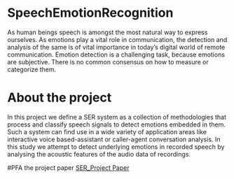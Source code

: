 # SpeechEmotionRecognition
As human beings speech is amongst the most natural way to express ourselves. As emotions play a vital role in communication, the detection and analysis of the same is of vital importance in today’s digital world of remote communication. Emotion detection is a challenging task, because emotions are subjective. There is no common consensus on how to measure or categorize them. 

# About the project
In this project we define a SER system as a collection of methodologies that process and classify speech signals to detect emotions embedded in them. 
Such a system can find use in a wide variety of application areas like interactive voice based-assistant or caller-agent conversation analysis. 
In this study we attempt to detect underlying emotions in recorded speech by analysing the acoustic features of the audio data of recordings.

#PFA the project paper 
[SER_Project Paper](https://github.com/AbhishekG-1plus/SpeechEmotionRecognition/files/9090828/Group66_SER_Project.pdf)


